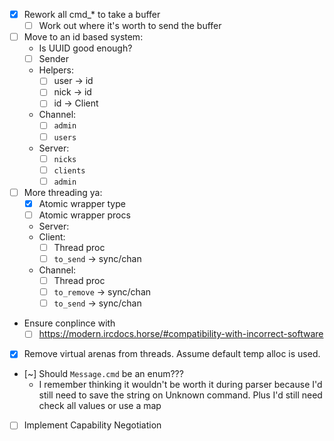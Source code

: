 
- [X] Rework all cmd_* to take a buffer
    - [ ] Work out where it's worth to send the buffer

- [ ] Move to an id based system:
    - Is UUID good enough?
    - [ ] Sender
    - Helpers:
        - [ ] user -> id
        - [ ] nick -> id
        - [ ] id   -> Client
    - Channel:
        - [ ] `admin`
        - [ ] `users`
    - Server:
        - [ ] `nicks`
        - [ ] `clients`
        - [ ] `admin`

- [ ] More threading ya:
    - [X] Atomic wrapper type
    - [ ] Atomic wrapper procs
    - Server:
    - Client:
        - [ ] Thread proc
        - [ ] `to_send`   -> sync/chan
    - Channel: 
        - [ ] Thread proc
        - [ ] `to_remove` -> sync/chan
        - [ ] `to_send`   -> sync/chan

- Ensure conplince with
    - [ ] https://modern.ircdocs.horse/#compatibility-with-incorrect-software

- [X] Remove virtual arenas from threads. Assume default temp alloc is used.

- [~] Should `Message.cmd` be an enum???
    - I remember thinking it wouldn't be worth it during parser because I'd
      still need to save the string on Unknown command.
      Plus I'd still need check all values or use a map

- [ ] Implement Capability Negotiation